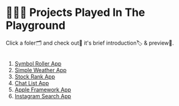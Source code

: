 # 🤹🏻‍♀️ Projects Played In The Playground
Click a foler🗂 and check out🔎 it's brief introduction🏷 & preview📱.<br>
<br>

1. [Symbol Roller App](https://github.com/hortenssiaa/playInThePlayground/tree/master/SymbolRoller) 
2. [Simple Weather App](https://github.com/hortenssiaa/playInThePlayground/tree/master/SimpleWeather)
3. [Stock Rank App](https://github.com/hortenssiaa/playInThePlayground/tree/master/StockRank)
4. [Chat List App](https://github.com/hortenssiaa/playInThePlayground/tree/master/ChatList)
5. [Apple Framework App](https://github.com/hortenssiaa/playInThePlayground/tree/master/AppleFramework)
6. [Instagram Search App](https://github.com/hortenssiaa/playInThePlayground/tree/master/InstaSearchView)
